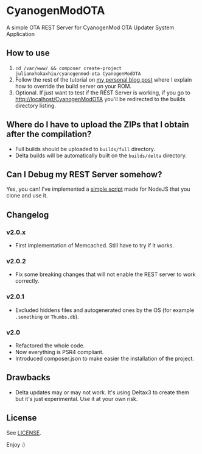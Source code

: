 # CyanogenModOTA
A simple OTA REST Server for CyanogenMod OTA Updater System Application

## How to use
1. `cd /var/www/ && composer create-project julianxhokaxhiu/cyanogenmod-ota CyanogenModOTA`
3. Follow the rest of the tutorial on [my personal blog post](http://blog.julianxhokaxhiu.com/entry/how-the-cm-ota-server-works-and-how-to-implement-and-use-ours) where I explain how to override the build server on your ROM.
4. Optional. If just want to test if the REST Server is working, if you go to [http://localhost/CyanogenModOTA](http://localhost/CyanogenModOTA/) you'll be redirected to the builds directory listing.

## Where do I have to upload the ZIPs that I obtain after the compilation?
- Full builds should be uploaded to `builds/full` directory.
- Delta builds will be automatically built on the `builds/delta` directory.

## Can I Debug my REST Server somehow?
Yes, you can! I've implemented a [simple script](https://github.com/julianxhokaxhiu/CyanogenModOTAUnitTest) made for NodeJS that you clone and use it.

## Changelog
### v2.0.x
- First implementation of Memcached. Still have to try if it works.

### v2.0.2
- Fix some breaking changes that will not enable the REST server to work correctly.

### v2.0.1
- Excluded hiddens files and autogenerated ones by the OS (for example `.something` or `Thumbs.db`).

### v2.0
- Refactored the whole code.
- Now everything is PSR4 compliant.
- Introduced composer.json to make easier the installation of the project.

## Drawbacks
- Delta updates may or may not work. It's using Deltax3 to create them but it's just experimental. Use it at your own risk.


## License
See [LICENSE](https://github.com/julianxhokaxhiu/CyanogenModOTA/blob/2.0/LICENSE).

Enjoy :)